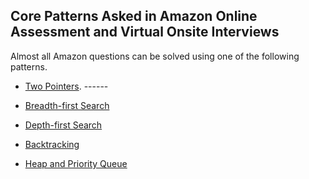 ## Core Patterns Asked in Amazon Online Assessment and Virtual Onsite Interviews

Almost all Amazon questions can be solved using one of the following patterns.

- [Two Pointers](https://algo.monster/problems/two_pointers_intro). ------

- [Breadth-first Search](https://algo.monster/problems/bfs_intro)
- [Depth-first Search](https://algo.monster/problems/dfs_intro)
- [Backtracking](https://algo.monster/problems/backtracking)


- [Heap and Priority Queue](https://algo.monster/problems/heap_intro)


